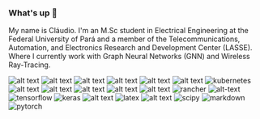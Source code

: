 ### What's up 👋
My name is Cláudio. I'm an M.Sc student in Electrical Engineering at the Federal University of Pará and a member of the Telecommunications, Automation, and Electronics Research and Development Center (LASSE). Where I currently work with Graph Neural Networks (GNN) and Wireless Ray-Tracing.

![alt text](https://img.shields.io/badge/Linux-FCC624?style=for-the-badge&logo=linux&logoColor=black) ![alt text](https://img.shields.io/badge/MySQL-005C84?style=for-the-badge&logo=mysql&logoColor=white) ![alt text](https://img.shields.io/badge/PHP-777BB4?style=for-the-badge&logo=php&logoColor=white) ![alt text](https://img.shields.io/badge/VIM-%2311AB00.svg?&style=for-the-badge&logo=vim&logoColor=white) ![alt text](https://img.shields.io/badge/Docker-2CA5E0?style=for-the-badge&logo=docker&logoColor=white) ![alt text](https://img.shields.io/badge/GNU%20Bash-4EAA25?style=for-the-badge&logo=GNU%20Bash&logoColor=white) ![kubernetes](https://img.shields.io/badge/kubernetes-326ce5.svg?&style=for-the-badge&logo=kubernetes&logoColor=white) ![alt text](https://img.shields.io/badge/Shell_Script-121011?style=for-the-badge&logo=gnu-bash&logoColor=white) ![alt text](https://img.shields.io/badge/PostgreSQL-316192?style=for-the-badge&logo=postgresql&logoColor=white) ![alt text](https://img.shields.io/badge/Opennebula-white?style=for-the-badge&logo=opennebula) ![alt text](https://img.shields.io/badge/GitLab%20CI/CD-330F63?style=for-the-badge&logo=gitlab&logoColor=white) ![alt text](https://img.shields.io/badge/Terraform-7B42BC?style=for-the-badge&logo=terraform&logoColor=white) ![rancher](https://img.shields.io/badge/Ansible-000000?style=for-the-badge&logo=ansible&logoColor=white) ![alt-text](https://img.shields.io/badge/Rancher-0075A8?style=for-the-badge&logo=rancher&logoColor=white) ![tensorflow](https://img.shields.io/badge/TensorFlow-FF6F00?style=for-the-badge&logo=tensorflow&logoColor=white) ![keras](https://img.shields.io/badge/Keras-FF0000?style=for-the-badge&logo=keras&logoColor=white) ![alt text](https://img.shields.io/badge/Python-FFD43B?style=for-the-badge&logo=python&logoColor=blue) ![latex](https://img.shields.io/badge/LaTeX-47A141?style=for-the-badge&logo=LaTeX&logoColor=white) ![alt text](https://img.shields.io/badge/Debian-A81D33?style=for-the-badge&logo=debian&logoColor=white) ![scipy](https://img.shields.io/badge/SciPy-654FF0?style=for-the-badge&logo=SciPy&logoColor=white) ![markdown](https://img.shields.io/badge/Markdown-000000?style=for-the-badge&logo=markdown&logoColor=white) ![pytorch](https://img.shields.io/badge/PyTorch-EE4C2C?style=for-the-badge&logo=pytorch&logoColor=white)


<!--
**claudio966/claudio966** is a ✨ _special_ ✨ repository because its `README.md` (this file) appears on your GitHub profile.

Here are some ideas to get you started:
- 🔭 I’m currently working on ...
- 🌱 I’m currently learning ...
- 👯 I’m looking to collaborate on ...
- 🤔 I’m looking for help with ...
- 💬 Ask me about ...
- 📫 How to reach me: ...
- 😄 Pronouns: ...
- ⚡ Fun fact: ...
-->
